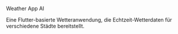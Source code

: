 Weather App AI

Eine Flutter-basierte Wetteranwendung, die Echtzeit-Wetterdaten für verschiedene Städte bereitstellt.